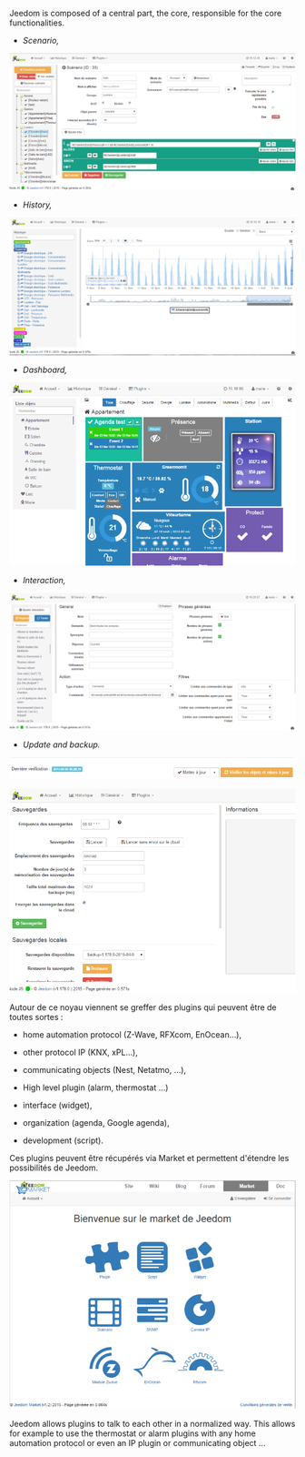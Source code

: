 Jeedom is composed of a central part, the core, responsible for the core functionalities.

-   *Scenario,*

![Page Scenario](../images/doc-presentation-scenario.png)

-   *History,*

![Page History](../images/doc-presentation-historique.png)

-   *Dashboard,*

![Page Dashboard](../images/doc-presentation-affichage.png)

-   *Interaction,*

![Page Interaction](../images/doc-presentation-interaction.png)

-   *Update and backup.*

![Page Update](../images/doc-presentation-maj.png)

![Page Backup](../images/doc-presentation-sauvegarde.png)

Autour de ce noyau viennent se greffer des plugins qui peuvent être de toutes sortes :

-   home automation protocol (Z-Wave, RFXcom, EnOcean…),

-   other protocol IP (KNX, xPL…),

-   communicating objects (Nest, Netatmo, …),

-   High level plugin (alarm, thermostat …)

-   interface (widget),

-   organization (agenda, Google agenda),

-   development (script).

Ces plugins peuvent être récupérés via Market et permettent d'étendre les possibilités de Jeedom.

![Page Market](../images/doc-presentation-market.png)

Jeedom allows plugins to talk to each other in a normalized way. This allows for example to use the thermostat or alarm plugins with any home automation protocol or even an IP plugin or communicating object …

